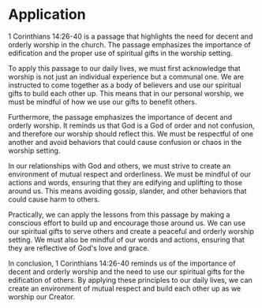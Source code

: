 # Application

1 Corinthians 14:26-40 is a passage that highlights the need for decent and orderly worship in the church. The passage emphasizes the importance of edification and the proper use of spiritual gifts in the worship setting.

To apply this passage to our daily lives, we must first acknowledge that worship is not just an individual experience but a communal one. We are instructed to come together as a body of believers and use our spiritual gifts to build each other up. This means that in our personal worship, we must be mindful of how we use our gifts to benefit others.

Furthermore, the passage emphasizes the importance of decent and orderly worship. It reminds us that God is a God of order and not confusion, and therefore our worship should reflect this. We must be respectful of one another and avoid behaviors that could cause confusion or chaos in the worship setting.

In our relationships with God and others, we must strive to create an environment of mutual respect and orderliness. We must be mindful of our actions and words, ensuring that they are edifying and uplifting to those around us. This means avoiding gossip, slander, and other behaviors that could cause harm to others.

Practically, we can apply the lessons from this passage by making a conscious effort to build up and encourage those around us. We can use our spiritual gifts to serve others and create a peaceful and orderly worship setting. We must also be mindful of our words and actions, ensuring that they are reflective of God's love and grace.

In conclusion, 1 Corinthians 14:26-40 reminds us of the importance of decent and orderly worship and the need to use our spiritual gifts for the edification of others. By applying these principles to our daily lives, we can create an environment of mutual respect and build each other up as we worship our Creator.

